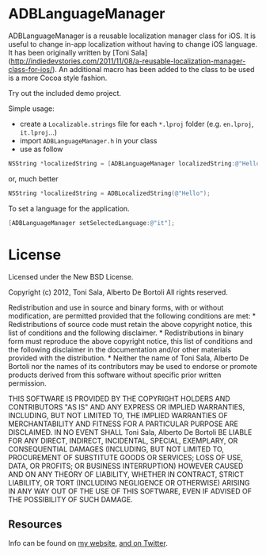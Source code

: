 # ADBLanguageManager

ADBLanguageManager is a reusable localization manager class for iOS. It is useful to change in-app localization without having to change iOS language.
It has been originally written by [Toni Sala] (http://indiedevstories.com/2011/11/08/a-reusable-localization-manager-class-for-ios/).
An additional macro has been added to the class to be used is a more Cocoa style fashion. 

Try out the included demo project.

Simple usage:

- create a `Localizable.strings` file for each `*.lproj` folder (e.g. `en.lproj`, `it.lproj`...)
- import `ADBLanguageManager.h` in your class
- use as follow

``` objective-c
NSString *localizedString = [ADBLanguageManager localizedString:@"Hello"];
```
or, much better

``` objective-c
NSString *localizedString = ADBLocalizedString(@"Hello");
```

To set a language for the application.

``` objective-c
[ADBLanguageManager setSelectedLanguage:@"it"];
```

# License

Licensed under the New BSD License.

Copyright (c) 2012, Toni Sala, Alberto De Bortoli
All rights reserved.

Redistribution and use in source and binary forms, with or without
modification, are permitted provided that the following conditions are met:
    * Redistributions of source code must retain the above copyright
      notice, this list of conditions and the following disclaimer.
    * Redistributions in binary form must reproduce the above copyright
      notice, this list of conditions and the following disclaimer in the
      documentation and/or other materials provided with the distribution.
    * Neither the name of Toni Sala, Alberto De Bortoli nor the
      names of its contributors may be used to endorse or promote products
      derived from this software without specific prior written permission.

THIS SOFTWARE IS PROVIDED BY THE COPYRIGHT HOLDERS AND CONTRIBUTORS "AS IS" AND
ANY EXPRESS OR IMPLIED WARRANTIES, INCLUDING, BUT NOT LIMITED TO, THE IMPLIED
WARRANTIES OF MERCHANTABILITY AND FITNESS FOR A PARTICULAR PURPOSE ARE
DISCLAIMED. IN NO EVENT SHALL Toni Sala, Alberto De Bortoli BE LIABLE FOR ANY
DIRECT, INDIRECT, INCIDENTAL, SPECIAL, EXEMPLARY, OR CONSEQUENTIAL DAMAGES
(INCLUDING, BUT NOT LIMITED TO, PROCUREMENT OF SUBSTITUTE GOODS OR SERVICES;
LOSS OF USE, DATA, OR PROFITS; OR BUSINESS INTERRUPTION) HOWEVER CAUSED AND
ON ANY THEORY OF LIABILITY, WHETHER IN CONTRACT, STRICT LIABILITY, OR TORT
(INCLUDING NEGLIGENCE OR OTHERWISE) ARISING IN ANY WAY OUT OF THE USE OF THIS
SOFTWARE, EVEN IF ADVISED OF THE POSSIBILITY OF SUCH DAMAGE.

## Resources

Info can be found on [my website](http://www.albertodebortoli.it), [and on Twitter](http://twitter.com/albertodebo).
